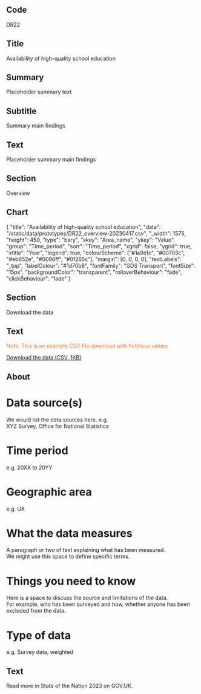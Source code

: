 ## Code
DR22

## Title
Availability of high-quality school education

## Summary
Placeholder summary text

## Subtitle
Summary main findings

## Text
Placeholder summary main findings

## Section
Overview

## Chart
{ "title": "Availability of high-quality school education", "data": "/static/data/prototypes/DR22_overview-20230417.csv", "_width": 1575, "height": 450, "type": "bary", "xkey": "Area_name", "ykey": "Value", "group": "Time_period", "sort": "Time_period", "xgrid": false, "ygrid": true, "xtitle": "Year", "legend": true, "colourScheme": ["#1a9e1c", "#00703c", "#eb652e", "#0096ff", "#0f265c"], "margin": [0, 0, 0, 0], "textLabels": "_top", "labelColour": "#1d70b8", "fontFamily": "GDS Transport", "fontSize": "15px", "backgroundColor": "transparent", "rolloverBehaviour": "fade", "clickBehaviour": "fade" }

## Section
Download the data

## Text
<p class="govuk-body govuk-!-font-weight-bold govuk-!-margin-bottom-2" style="color: #f47738;">
    Note: This is an example CSV file download with fictitious values
</p>

<p class="govuk-body">
    <a href="#" class="govuk-link">Download the data (CSV, 1KB)</a>
</p>

## About
# Data source(s)
We would list the data sources here. e.g.<br>
XYZ Survey, Office for National Statistics

# Time period
e.g. 20XX to 20YY

# Geographic area
e.g. UK

# What the data measures
A paragraph or two of text explaining what has been measured.<br>
We might use this space to define specific terms.

# Things you need to know
Here is a space to discuss the source and limitations of the data.<br>
For example, who has been surveyed and how, whether anyone has been excluded from the data.

# Type of data
e.g. Survey data, weighted

## Text
Read more in State of the Nation 2023 on GOV.UK.
